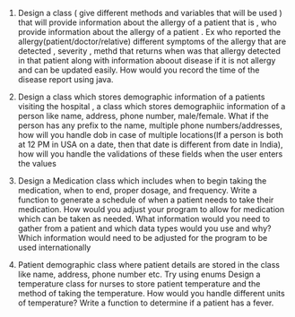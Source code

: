1.  Design a class ( give different methods and variables that will be used ) that will provide information about the allergy of a patient that is , who provide information about the allergy of a patient . Ex who reported the allergy(patient/doctor/relative)  different symptoms of the allergy that are detected , severity , methd that returns when was that allergy detected in that patient along with information aboout disease if it is not allergy and can be updated easily. How would you record the time of the disease report using java.


2. Design a class which stores demographic information of a patients visiting the hospital , a class which stores  demographiic information of a person like name, address, phone number, male/female. What if the person has any prefix to the name, multiple phone numbers/addresses, how will you handle dob in case of multiple locations(If a person is both at 12 PM in USA on a date, then that date is different from date in India), how will you handle the validations of these fields when the user enters the values  

3. Design a Medication class which includes when to begin taking the medication, when to end, proper dosage, and frequency. Write a function to generate a schedule of when a patient needs to take their medication. How would you adjust your program to allow for medication which can be taken as needed.
What information would you need to gather from a patient and which data types would you use and why? Which information would need to be adjusted for the program to be used internationally

4. Patient demographic class where patient details are stored in the class like name, address, phone number etc. Try using enums   Design a temperature class for nurses to store patient temperature and the method of taking the temperature. How would you handle different units of temperature? Write a function to determine if a patient has a fever.
